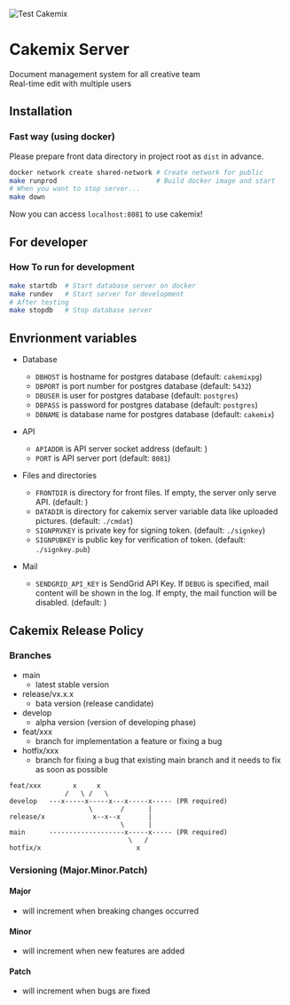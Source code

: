 ![Test Cakemix](https://github.com/wonder-wonder/cakemix-server/workflows/Test%20Cakemix/badge.svg?branch=main)

# Cakemix Server
Document management system for all creative team  
Real-time edit with multiple users

## Installation
### Fast way (using docker)
Please prepare front data directory in project root as `dist` in advance.

``` sh
docker network create shared-network # Create network for public
make runprod                         # Build docker image and start
# When you want to stop server...
make down
```
Now you can access `localhost:8081` to use cakemix!

## For developer
### How To run for development
``` sh
make startdb  # Start database server on docker
make rundev   # Start server for development
# After testing
make stopdb   # Stop database server
```

## Envrionment variables
- Database
  - `DBHOST` is hostname for postgres database (default: `cakemixpg`)
  - `DBPORT` is port number for postgres database (default: `5432`)
  - `DBUSER` is user for postgres database (default: `postgres`)
  - `DBPASS` is password for postgres database (default: `postgres`)
  - `DBNAME` is database name for postgres database (default: `cakemix`)

- API
  - `APIADDR` is API server socket address (default: )
  - `PORT` is API server port (default: `8081`)

- Files and directories
  - `FRONTDIR` is directory for front files. If empty, the server only serve API. (default: )
  - `DATADIR` is directory for cakemix server variable data like uploaded pictures. (default: `./cmdat`)
  - `SIGNPRVKEY` is private key for signing token. (default: `./signkey`)
  - `SIGNPUBKEY` is public key for verification of token. (default: `./signkey.pub`)

- Mail
	- `SENDGRID_API_KEY` is SendGrid API Key. If `DEBUG` is specified, mail content will be shown in the log. If empty, the mail function will be disabled. (default: )

## Cakemix Release Policy
### Branches
- main
  - latest stable version
- release/vx.x.x
  - bata version (release candidate)
- develop
  - alpha version (version of developing phase)
- feat/xxx
  - branch for implementation a feature or fixing a bug 
- hotfix/xxx
  - branch for fixing a bug that existing main branch and it needs to fix as soon as possible

```
feat/xxx        x     x
              /   \ /   \
develop   ---x-----x-----x---x-----x----- (PR required)
                    \       /      |
release/x            x--x--x       |
                            \      |
main      -------------------x-----x----- (PR required)
                              \   /
hotfix/x                        x
```

### Versioning (Major.Minor.Patch)
#### Major
- will increment when breaking changes occurred
#### Minor
- will increment when new features are added
#### Patch
- will increment when bugs are fixed
